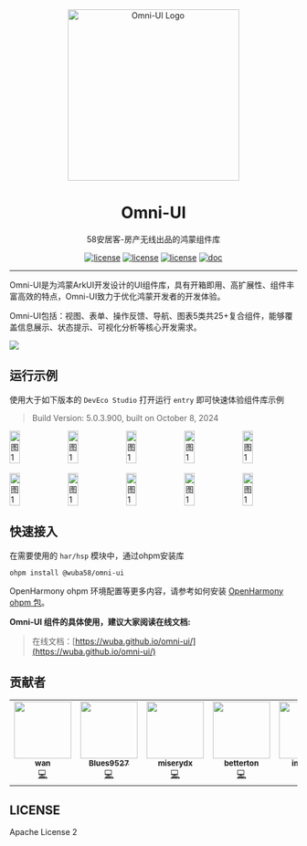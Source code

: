 <div align="center">
  <a href="https://wuba.github.io/omni-ui">
    <img width="300" src="https://pic1.58cdn.com.cn/nowater/frs/n_v3be298af75a694c31a4fef8b1f33a3eaa.png" alt="Omni-UI Logo">
  </a>
  <h1>Omni-UI</h1>
</div>

<div align="center">
58安居客-房产无线出品的鸿蒙组件库

<a href="https://github.com/wuba/omni-ui"><img src="https://img.shields.io/badge/ohpm-1.0.0-orange.svg" alt="license"></a>
<a href="https://github.com/wuba/omni-ui"><img src="https://img.shields.io/badge/platform-harmony-blue.svg" alt="license"></a>
<a href="https://github.com/wuba/omni-ui/LICENSE"><img src="https://img.shields.io/badge/license-Apache License 2-green.svg" alt="license"></a>
<a href="https://wuba.github.io/omni-ui"><img src="https://img.shields.io/badge/doc-omniui-blue.svg" alt="doc"></a>

</div>

---

Omni-UI是为鸿蒙ArkUI开发设计的UI组件库，具有开箱即用、高扩展性、组件丰富高效的特点，Omni-UI致力于优化鸿蒙开发者的开发体验。

Omni-UI包括：视图、表单、操作反馈、导航、图表5类共25+复合组件，能够覆盖信息展示、状态提示、可视化分析等核心开发需求。

![](https://pic5.58cdn.com.cn/nowater/frs/n_v3720c0d0145af4923bd9f274101654bb1.png)

## 运行示例

使用大于如下版本的 `DevEco Studio` 打开运行 `entry` 即可快速体验组件库示例
> Build Version: 5.0.3.900, built on October 8, 2024

<div style="display: flex; justify-content: space-between;">
  <img src="https://pic6.58cdn.com.cn/nowater/frs/n_v325b3055f50864af0998ae2a579c286d7.png" alt="图1" style="width: 19%;">
  <img src="https://pic4.58cdn.com.cn/nowater/frs/n_v3490d7c445be34be89e32393e9e2a1ad9.png" alt="图1" style="width: 19%;">
  <img src="https://pic3.58cdn.com.cn/nowater/frs/n_v33b3cfff752484741829f90dd3638ce6d.png" alt="图1" style="width: 19%;">
  <img src="https://pic7.58cdn.com.cn/nowater/frs/n_v32923388aa82044508a9268dbc96e729e.png" alt="图1" style="width: 19%;">
  <img src="https://pic3.58cdn.com.cn/nowater/frs/n_v3a9d569ae051d4574bb5164895d3962c3.png" alt="图1" style="width: 19%;">
</div>

<br/>

<div style="display: flex; justify-content: space-between;">
  <img src="https://pic3.58cdn.com.cn/nowater/frs/n_v38bfdb2d4e5014768a0b804f96df3cd60.png" alt="图1" style="width: 19%;">
  <img src="https://pic6.58cdn.com.cn/nowater/frs/n_v3ca273515a4bf4b23bf24fceae9c13e9c.png" alt="图1" style="width: 19%;">
  <img src="https://pic2.58cdn.com.cn/nowater/frs/n_v33d11ff6f6c74413a8cfabf446a076414.png" alt="图1" style="width: 19%;">
  <img src="https://pic2.58cdn.com.cn/nowater/frs/n_v35f2e1b5e87484eed9579fe0cd4d89b00.png" alt="图1" style="width: 19%;">
  <img src="https://pic3.58cdn.com.cn/nowater/frs/n_v3e23b6425c0df4e908a76f9aeae7aecb0.png" alt="图1" style="width: 19%;">
</div>

## 快速接入

在需要使用的 `har/hsp` 模块中，通过ohpm安装库
```
ohpm install @wuba58/omni-ui
```
OpenHarmony ohpm 环境配置等更多内容，请参考如何安装 [OpenHarmony ohpm 包](https://ohpm.openharmony.cn/#/cn/help/downloadandinstall)。

**Omni-UI 组件的具体使用，建议大家阅读在线文档:**

> 在线文档：[https://wuba.github.io/omni-ui/](https://wuba.github.io/omni-ui/)
> 
## 贡献者

<!-- ALL-CONTRIBUTORS-LIST:START - Do not remove or modify this section -->
<!-- prettier-ignore-start -->
<!-- markdownlint-disable -->
<table>
  <tr>
    <td align="center"><a href="https://github.com/wanbing"><img src="https://avatars.githubusercontent.com/u/7804234?v=4?s=100" width="100px;" alt=""/><br /><sub><b>wan</b></sub></a><br /><a href="https://github.com/wuba/fair/commits?author=wanbing" title="Code">💻</a></td>
    <td align="center"><a href="https://github.com/Blues9527"><img src="https://avatars.githubusercontent.com/u/35455720?v=4?s=100" width="100px;" alt=""/><br /><sub><b>Blues9527</b></sub></a><br /><a href="https://github.com/wuba/fair/commits?author=Blues9527" title="Code">💻</a></td>
    <td align="center"><a href="https://github.com/miserydx"><img src="https://avatars.githubusercontent.com/u/17892391?v=4?s=100" width="100px;" alt=""/><br /><sub><b>miserydx</b></sub></a><br /><a href="https://github.com/wuba/fair/commits?author=miserydx" title="Code">💻</a></td>
    <td align="center"><a href="https://github.com/betterton"><img src="https://avatars.githubusercontent.com/u/15278601?v=4?s=100" width="100px;" alt=""/><br /><sub><b>betterton</b></sub></a><br /><a href="https://github.com/wuba/fair/commits?author=betterton" title="Code">💻</a></td>
    <td align="center"><a href="https://github.com/imyeego"><img src="https://avatars.githubusercontent.com/u/7095685?v=4?s=100" width="100px;" alt=""/><br /><sub><b>imyeego</b></sub></a><br /><a href="https://github.com/wuba/fair/commits?author=imyeego" title="Code">💻</a></td>
    <td align="center"><a href="https://github.com/shuchaia"><img src="https://avatars.githubusercontent.com/u/48520485?v=4?s=100" width="100px;" alt=""/><br /><sub><b>shuchaia</b></sub></a><br /><a href="https://github.com/wuba/fair/commits?author=shuchaia" title="Code">💻</a></td>
  </tr>
</table>

<!-- markdownlint-restore -->
<!-- prettier-ignore-end -->

<!-- ALL-CONTRIBUTORS-LIST:END -->

## LICENSE
Apache License 2
